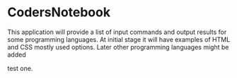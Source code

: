 # CodersNotebook

This application will provide a list of input commands and output results for some programming languages.
At initial stage it will have examples of HTML and CSS mostly used options.
Later other programming languages might be added

test one.